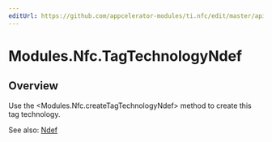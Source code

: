 ```yaml
---
editUrl: https://github.com/appcelerator-modules/ti.nfc/edit/master/apidoc/TagTechnology.yml
---
```

# Modules.Nfc.TagTechnologyNdef

<TypeHeader/>

## Overview

Use the <Modules.Nfc.createTagTechnologyNdef> method to create this tag technology.

See also:
[Ndef](http://developer.android.com/reference/android/nfc/tech/Ndef.html)

<ApiDocs/>
